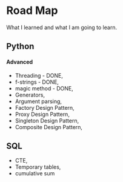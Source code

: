 # Road Map
What I learned and what I am going to learn. 


## Python
#### Advanced
- Threading - DONE,
- f-strings - DONE,
- magic method - DONE,
- Generators,
- Argument parsing,    
- Factory Design Pattern,
- Proxy Design Pattern,
- Singleton Design Pattern,
- Composite Design Pattern,

## SQL
- CTE,
- Temporary tables,
- cumulative sum
